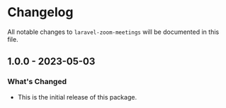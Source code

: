 # Changelog

All notable changes to `laravel-zoom-meetings` will be documented in this file.

## 1.0.0 - 2023-05-03

### What's Changed

- This is the initial release of this package.

